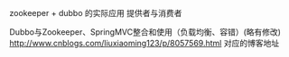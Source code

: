 zookeeper + dubbo 的实际应用  提供者与消费者

Dubbo与Zookeeper、SpringMVC整合和使用（负载均衡、容错）(略有修改)
http://www.cnblogs.com/liuxiaoming123/p/8057569.html
对应的博客地址